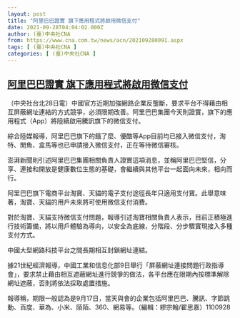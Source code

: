 ```yaml
---
layout: post
title: "阿里巴巴證實 旗下應用程式將啟用微信支付"
date: 2021-09-28T04:04:02.000Z
author: (臺)中央社CNA
from: https://www.cna.com.tw/news/acn/202109280091.aspx
tags: [ (臺)中央社CNA ]
categories: [ (臺)中央社CNA ]
---
```

<!--1632801842000-->
[阿里巴巴證實 旗下應用程式將啟用微信支付](https://www.cna.com.tw/news/acn/202109280091.aspx)
------

<div>
<div></div><div><p>（中央社台北28日電）中國官方近期加強網路企業反壟斷，要求平台不得藉由相互屏蔽網址連結的方式競爭，必須限期改善。阿里巴巴集團今天則證實，旗下的應用程式（App）將陸續啟用騰訊旗下的微信支付。</p><p>綜合陸媒報導，阿里巴巴旗下的餓了麼、優酷等App目前均已接入微信支付，淘特、閒魚、盒馬等也已申請接入微信支付，正在等待微信審核。</p><p>澎湃新聞則引述阿里巴巴集團相關負責人證實這項消息，並稱阿里巴巴堅信，分享、連接和開放是健康數位生態的基礎，會繼續與其他平台一起面向未來，相向而行。</p><p>阿里巴巴旗下電商平台淘寶、天貓的電子支付途徑長年只適用支付寶。此舉意味著，淘寶、天貓的用戶未來將可使用微信支付消費。</p><p>對於淘寶、天貓支持微信支付問題，報導引述淘寶相關負責人表示，目前正積極進行技術籌備，將以用戶體驗為導向，以安全為底線，分階段、分步驟實現接入多種支付方式。</p><p>中國大型網路科技平台之間長期相互封鎖網址連結。</p><p>據21世紀經濟報導，中國工業和信息化部9日舉行「屏蔽網址連接問題行政指導會」，要求禁止藉由相互遮蔽網址進行競爭的做法，各平台應在限期內按標準解除網址遮蔽，否則將依法採取處置措施。</p><p>報導稱，期限一般認為是9月17日，當天與會的企業包括阿里巴巴、騰訊、字節跳動、百度、華為、小米、陌陌、360、網易等。（編輯：繆宗翰/翟思嘉）1100928</p></div>
</div>
